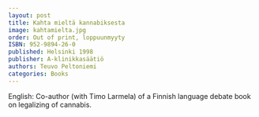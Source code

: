 ```yaml
---
layout: post
title: Kahta mieltä kannabiksesta
image: kahtamielta.jpg
order: Out of print, loppuunmyyty
ISBN: 952-9894-26-0
published: Helsinki 1998
publisher: A-klinikkasäätiö
authors: Teuvo Peltoniemi
categories: Books
---
```

English: Co-author (with Timo Larmela) of a Finnish language debate book on legalizing of cannabis.

